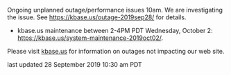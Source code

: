 Ongoing unplanned outage/performance issues 10am.  We are investigating the issue.  See <a href="https://kbase.us/outage-2019sep28/">https://kbase.us/outage-2019sep28/</a> for details.

* kbase.us maintenance between 2-4PM PDT Wednesday, October 2: <a href="https://kbase.us/system-maintenance-2019oct02/">https://kbase.us/system-maintenance-2019oct02/</a>.

Please visit <a href="https://kbase.us">kbase.us</a> for information on outages not impacting our web site.

last updated 28 September 2019 10:30 am PDT
